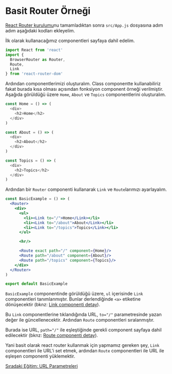 <h1>Basit Router Örneği</h1>

<a href="https://omergulcicek.github.io/react-router/kurulum/react-router-kurulumu">React Router kurulumu</a>nu tamamladıktan sonra `src/App.js` dosyasına adım adım aşağıdaki kodları ekleyelim.

İlk olarak kullanacağımız componentleri sayfaya dahil edelim.

```js
import React from 'react'
import {
  BrowserRouter as Router,
  Route,
  Link
} from 'react-router-dom'
```

Ardından componentlerimizi oluşturalım. Class componentte kullanabiliriz fakat burada kısa olması açısından fonksiyon component örneği verilmiştir. Aşağıda görüldüğü üzere `Home`, `About` ve `Topics` componentlerini oluşturalım.

```js
const Home = () => (
  <div>
    <h2>Home</h2>
  </div>
)

const About = () => (
  <div>
    <h2>About</h2>
  </div>
)

const Topics = () => (
  <div>
    <h2>Topics</h2>
  </div>
)
```

Ardından bir `Router` componenti kullanarak `Link` ve `Route`larımızı ayarlayalım.

```jsx
const BasicExample = () => (
  <Router>
    <div>
      <ul>
        <li><Link to="/">Home</Link></li>
        <li><Link to="/about">About</Link></li>
        <li><Link to="/topics">Topics</Link></li>
      </ul>

      <hr/>

      <Route exact path="/" component={Home}/>
      <Route path="/about" component={About}/>
      <Route path="/topics" component={Topics}/>
    </div>
  </Router>
)

export default BasicExample
```

`BasicExample` componentinde görüldüğü üzere, `ul` içerisinde `Link` componentleri tanımlanmıştır. Bunlar derlendiğinde `<a>` etiketine dönüşecektir (bknz: <a href="https://omergulcicek.github.io/react-router/gelismis-kilavuzlar/link">Link componenti detay</a>).

Bu `Link` componentlerine tıklandığında URL, `to="/"` parametresinde yazan değer ile güncellenecektir. Ardından `Route` componentleri sıralanmıştır.

Burada ise URL, `path="/"` ile eşleştiğinde gerekli component sayfaya dahil edilecektir (bknz: <a href="https://omergulcicek.github.io/react-router/gelismis-kilavuzlar/route">Route componenti detay</a>).

Yani basit olarak react router kullanmak için yapmamız gereken şey, `Link` componentleri ile URL'i set etmek, ardından `Route` componentleri ile URL ile eşleşen componenti yüklemektir.

<a href="https://omergulcicek.github.io/react-router/uygulamali-egitim/url-parametreleri">Sıradaki Eğitim: URL Parametreleri</a>
